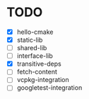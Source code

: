 # TODO

- [x] hello-cmake
- [x] static-lib
- [ ] shared-lib
- [ ] interface-lib
- [x] transitive-deps
- [ ] fetch-content
- [ ] vcpkg-integration
- [ ] googletest-integration